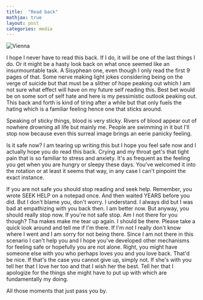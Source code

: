 ```yaml
---
title:  "Read back"
mathjax: true
layout: post
categories: media
---
```


![Vienna](https://i.ibb.co/jMcfpMz/343553548-212027508230612-5930052704260592132-n-1.jpg)

I hope I never have to read this back. If I do, it will be one of the last things I do. Or it might be a hasty look back on 
what once seemed like an insurmountable task. A Sisyphean one, even though I only read the first 9 pages of that. Some nerve making light jokes considering being on the verge of suicide but that must be a slither of hope peaking out which I am not sure what effect will have on my future self reading this. Best bet would be on some sort of self hate and here is my pessimistic outlook peaking out. This back and forth is kind of tiring after a while but that only fuels the hating which is a familiar feeling hence one that sticks around.

Speaking of sticky things, blood is very sticky. Rivers of blood appear out of nowhere drowning all life but mainly me. People are swimming in it but I'll stop now because even this surreal image brings an eerie panicky feeling.

Is it safe now? I am tearing up writing this but I hope you feel safe now and I actually hope you do read this back. Crying and my throat get's that tight pain that is so familiar to stress and anxiety. It's as frequent as the feeling you get when you are hungry or sleepy these days. You've welcomed it into the rotation or at least it seems that way, in any case I can't pinpoint the exact instance.

If you are not safe you should stop reading and seek help. Remember, you wrote SEEK HELP on a notepad once. And then waited YEARS before you did. But I don't blame you, don't worry. I understand. I always did but I was bad at empathizing with you back then. I am better now. But anyway, you should really stop now. If you're not safe stop. Am I not there for you though? Tha makes make me tear up again. I should be there. Please take a quick look around and tell me if I'm there. If I'm not I really don't know where I went and I am sorry for not being there. Since I am not there in this scenario I can't help you and I hope you've developed other mechanisms for feeling safe or hopefully you are not alone. Right, you might have someone else with you who perhaps loves you and you love back. That'd be nice. If that's the case you cannot give up, simply not. If she's with you tell her that I love her too and that I wish her the best. Tell her that I apologize for the things she might have to put up with which are fundamentally my doing.

All those moments that just pass you by.

